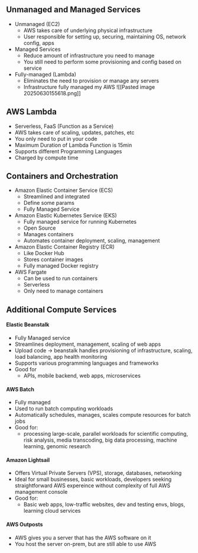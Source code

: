 ## Unmanaged and Managed Services
- Unmanaged (EC2)
	- AWS takes care of underlying physical infrastructure
	- User responsible for setting up, securing, maintaining OS, network config, apps
- Managed Services
	- Reduce amount of infrastructure you need to manage
	- You still need to perform some provisioning and config based on service
- Fully-managed (Lambda)
	- Eliminates the need to provision or manage any servers
	- Infrastructure fully managed my AWS
![[Pasted image 20250630155618.png]]
## AWS Lambda
- Serverless, FaaS (Function as a Service)
- AWS takes care of scaling, updates, patches, etc
- You only need to put in your code
- Maximum Duration of Lambda Function is 15min
- Supports different Programming Languages
- Charged by compute time

## Containers and Orchestration
- Amazon Elastic Container Service (ECS)
	- Streamlined and integrated
	- Define some params
	- Fully Managed Service
- Amazon Elastic Kubernetes Service (EKS)
	- Fully managed service for running Kubernetes
	- Open Source
	- Manages containers
	- Automates container deployment, scaling, management
- Amazon Elastic Container Registry (ECR)
	- Like Docker Hub
	- Stores container images
	- Fully managed Docker registry
- AWS Fargate 
	- Can be used to run containers
	- Serverless
	- Only need to manage containers

## Additional Compute Services

#### Elastic Beanstalk
- Fully Managed service
- Streamlines deployment, management, scaling of web apps
- Upload code -> beanstalk handles provisioning of infrastructure, scaling, load balancing, app health monitoring
- Supports various programming languages and frameworks
- Good for
	- APIs, mobile backend, web apps, microservices

#### AWS Batch
- Fully managed
- Used to run batch computing workloads
- Automatically schedules, manages, scales compute resources for batch jobs
- Good for:
	- processing large-scale, parallel workloads for scientific computing, risk analysis, media transcoding, big data processing, machine learning, genomic research

#### Amazon Lightsail
- Offers Virtual Private Servers (VPS), storage, databases, networking
- Ideal for small businesses, basic workloads, developers seeking straightforward AWS expereince without complexity of full AWS management console 
- Good for:
	- Basic web apps, low-traffic websites, dev and testing envs, blogs, learning cloud services

#### AWS Outposts
- AWS gives you a server that has the AWS software on it
- You host the server on-prem, but are still able to use AWS
